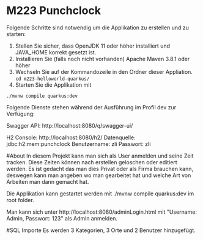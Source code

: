 # M223 Punchclock

Folgende Schritte sind notwendig um die Applikation zu erstellen und zu starten: 
1. Stellen Sie sicher, dass OpenJDK 11 oder höher installiert und JAVA_HOME korrekt gesetzt ist.  
2. Installieren Sie (falls noch nicht vorhanden) Apache Maven 3.8.1 oder höher
3. Wechseln Sie auf der Kommandozeile in den Ordner dieser Appliation. 
`cd m223-helloworld-quarkus/`
4. Starten Sie die Applikation mit 
```shell script
./mvnw compile quarkus:dev
```

Folgende Dienste stehen während der Ausführung im Profil dev zur Verfügung:

Swagger API: http://localhost:8080/q/swagger-ui/

H2 Console: http://localhost:8080/h2/ 
Datenquelle: jdbc:h2:mem:punchclock
Benutzername: zli
Passwort: zli

#About
In diesem Projekt kann man sich als User anmelden und seine Zeit tracken.
Diese Zeiten können nach erstellen geloschen oder editiert werden.
Es ist gedacht das man dies Privat oder als Firma brauchen kann, deswegen kann man
angeben wo man gearbeitet hat und welche Art von Arbeiten man dann gemacht hat.

Die Applikation kann gestartet werden mit ./mvnw compile quarkus:dev im root folder.

Man kann sich unter http://localhost:8080/adminLogin.html mit "Username: Admin, Passwort: 123"
als Admin anmelden.

#SQL Importe
Es werden 3 Kategorien, 3 Orte und 2 Benutzer hinzugefügt.
